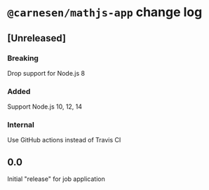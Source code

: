 # `@carnesen/mathjs-app` change log

## [Unreleased]

### Breaking
Drop support for Node.js 8

### Added
Support Node.js 10, 12, 14

### Internal
Use GitHub actions instead of Travis CI

## 0.0
Initial "release" for job application
